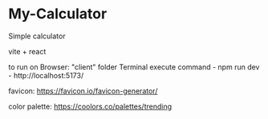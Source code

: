 # My-Calculator
Simple calculator

vite + react

to run on Browser: "client" folder Terminal execute command - npm run dev - http://localhost:5173/

favicon: https://favicon.io/favicon-generator/

color palette: https://coolors.co/palettes/trending

